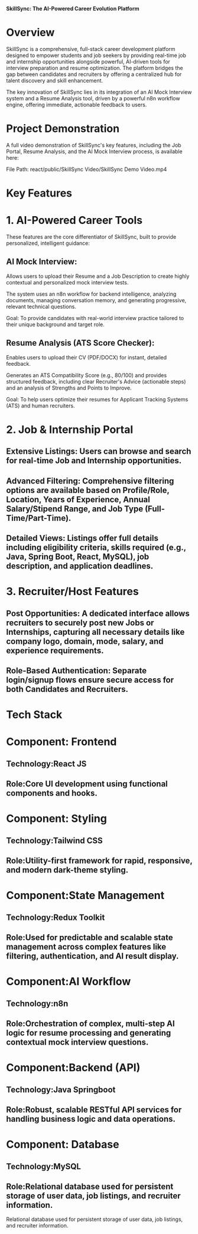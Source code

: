 **SkillSync: The AI-Powered Career Evolution Platform**

# Overview

SkillSync is a comprehensive, full-stack career development platform designed to empower students and job seekers by providing real-time job and internship opportunities alongside powerful, AI-driven tools for interview preparation and resume optimization. The platform bridges the gap between candidates and recruiters by offering a centralized hub for talent discovery and skill enhancement.

The key innovation of SkillSync lies in its integration of an AI Mock Interview system and a Resume Analysis tool, driven by a powerful n8n workflow engine, offering immediate, actionable feedback to users.

# Project Demonstration

A full video demonstration of SkillSync's key features, including the Job Portal, Resume Analysis, and the AI Mock Interview process, is available here:

File Path: react/public/SkillSync Video/SkillSync Demo Video.mp4

# Key Features

# 1. AI-Powered Career Tools

These features are the core differentiator of SkillSync, built to provide personalized, intelligent guidance:

## AI Mock Interview:

Allows users to upload their Resume and a Job Description to create highly contextual and personalized mock interview tests.

The system uses an n8n workflow for backend intelligence, analyzing documents, managing conversation memory, and generating progressive, relevant technical questions.

Goal: To provide candidates with real-world interview practice tailored to their unique background and target role.

## Resume Analysis (ATS Score Checker):

Enables users to upload their CV (PDF/DOCX) for instant, detailed feedback.

Generates an ATS Compatibility Score (e.g., 80/100) and provides structured feedback, including clear Recruiter's Advice (actionable steps) and an analysis of Strengths and Points to Improve.

Goal: To help users optimize their resumes for Applicant Tracking Systems (ATS) and human recruiters.

# 2. Job & Internship Portal

## Extensive Listings: Users can browse and search for real-time Job and Internship opportunities.

## Advanced Filtering: Comprehensive filtering options are available based on Profile/Role, Location, Years of Experience, Annual Salary/Stipend Range, and Job Type (Full-Time/Part-Time).

## Detailed Views: Listings offer full details including eligibility criteria, skills required (e.g., Java, Spring Boot, React, MySQL), job description, and application deadlines.

# 3. Recruiter/Host Features

## Post Opportunities: A dedicated interface allows recruiters to securely post new Jobs or Internships, capturing all necessary details like company logo, domain, mode, salary, and experience requirements.

## Role-Based Authentication: Separate login/signup flows ensure secure access for both Candidates and Recruiters.

# Tech Stack

# Component: Frontend

## Technology:React JS

## Role:Core UI development using functional components and hooks.

# Component: Styling

## Technology:Tailwind CSS

## Role:Utility-first framework for rapid, responsive, and modern dark-theme styling.

# Component:State Management

## Technology:Redux Toolkit

## Role:Used for predictable and scalable state management across complex features like filtering, authentication, and AI result display.

# Component:AI Workflow

## Technology:n8n

## Role:Orchestration of complex, multi-step AI logic for resume processing and generating contextual mock interview questions.

# Component:Backend (API)

## Technology:Java Springboot

## Role:Robust, scalable RESTful API services for handling business logic and data operations.

# Component: Database

## Technology:MySQL

## Role:Relational database used for persistent storage of user data, job listings, and recruiter information.

Relational database used for persistent storage of user data, job listings, and recruiter information.
